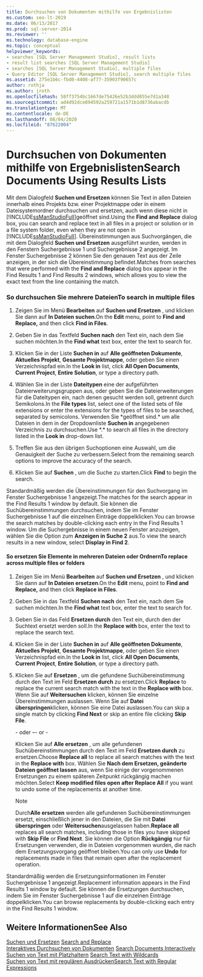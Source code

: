 ```yaml
---
title: Durchsuchen von Dokumenten mithilfe von Ergebnislisten
ms.custom: seo-lt-2019
ms.date: 06/13/2017
ms.prod: sql-server-2014
ms.reviewer: ''
ms.technology: database-engine
ms.topic: conceptual
helpviewer_keywords:
- searches [SQL Server Management Studio], result lists
- result list searches [SQL Server Management Studio]
- searches [SQL Server Management Studio], multiple files
- Query Editor [SQL Server Management Studio], search multiple files
ms.assetid: 275e1b6c-fbd0-4408-af77-35903f90657c
author: rothja
ms.author: jroth
ms.openlocfilehash: 58ff3754bc1667de75426e52b3ddd855e7d1a348
ms.sourcegitcommit: ad4d92dce894592a259721a1571b1d8736abacdb
ms.translationtype: MT
ms.contentlocale: de-DE
ms.lasthandoff: 08/04/2020
ms.locfileid: "87622004"
---
```

# <a name="search-documents-using-results-lists"></a><span data-ttu-id="9ad3e-102">Durchsuchen von Dokumenten mithilfe von Ergebnislisten</span><span class="sxs-lookup"><span data-stu-id="9ad3e-102">Search Documents Using Results Lists</span></span>
  <span data-ttu-id="9ad3e-103">Mit dem Dialogfeld **Suchen und Ersetzen** können Sie Text in allen Dateien innerhalb eines Projekts bzw. einer Projektmappe oder in einem Dateisystemordner durchsuchen und ersetzen, auch wenn diese nicht in [!INCLUDE[ssManStudioFull](../../includes/ssmanstudiofull-md.md)]geöffnet sind.</span><span class="sxs-lookup"><span data-stu-id="9ad3e-103">Using the **Find and Replace** dialog box, you can search and replace text in all files in a project or solution or in a file system folder, even when they are not open in [!INCLUDE[ssManStudioFull](../../includes/ssmanstudiofull-md.md)].</span></span> <span data-ttu-id="9ad3e-104">Übereinstimmungen aus Suchvorgängen, die mit dem Dialogfeld **Suchen und Ersetzen** ausgeführt wurden, werden in den Fenstern Suchergebnisse 1 und Suchergebnisse 2 angezeigt. Im Fenster Suchergebnisse 2 können Sie den genauen Text aus der Zeile anzeigen, in der sich die Übereinstimmung befindet.</span><span class="sxs-lookup"><span data-stu-id="9ad3e-104">Matches from searches that were performed with the **Find and Replace** dialog box appear in the Find Results 1 and Find Results 2 windows, which allows you to view the exact text from the line containing the match.</span></span>  
  
### <a name="to-search-in-multiple-files"></a><span data-ttu-id="9ad3e-105">So durchsuchen Sie mehrere Dateien</span><span class="sxs-lookup"><span data-stu-id="9ad3e-105">To search in multiple files</span></span>  
  
1.  <span data-ttu-id="9ad3e-106">Zeigen Sie im Menü **Bearbeiten** auf **Suchen und Ersetzen** , und klicken Sie dann auf **In Dateien suchen**.</span><span class="sxs-lookup"><span data-stu-id="9ad3e-106">On the **Edit** menu, point to **Find and Replace,** and then click **Find in Files**.</span></span>  
  
2.  <span data-ttu-id="9ad3e-107">Geben Sie in das Textfeld **Suchen nach** den Text ein, nach dem Sie suchen möchten.</span><span class="sxs-lookup"><span data-stu-id="9ad3e-107">In the **Find what** text box, enter the text to search for.</span></span>  
  
3.  <span data-ttu-id="9ad3e-108">Klicken Sie in der Liste **Suchen in** auf **Alle geöffneten Dokumente**, **Aktuelles Projekt**, **Gesamte Projektmappe**, oder geben Sie einen Verzeichnispfad ein.</span><span class="sxs-lookup"><span data-stu-id="9ad3e-108">In the **Look in** list, click **All Open Documents**, **Current Project**, **Entire Solution**, or type a directory path.</span></span>  
  
4.  <span data-ttu-id="9ad3e-109">Wählen Sie in der Liste **Dateitypen** eine der aufgeführten Dateierweiterungsgruppen aus, oder geben Sie die Dateierweiterungen für die Dateitypen ein, nach denen gesucht werden soll, getrennt durch Semikolons.</span><span class="sxs-lookup"><span data-stu-id="9ad3e-109">In the **File types** list, select one of the listed sets of file extensions or enter the extensions for the types of files to be searched, separated by semicolons.</span></span> <span data-ttu-id="9ad3e-110">Verwenden Sie \*geöffnet sind.\* um alle Dateien in dem in der Dropdownliste **Suchen in** angegebenen Verzeichnis zu durchsuchen.</span><span class="sxs-lookup"><span data-stu-id="9ad3e-110">Use \*.\* to search all files in the directory listed in the **Look in** drop-down list.</span></span>  
  
5.  <span data-ttu-id="9ad3e-111">Treffen Sie aus den übrigen Suchoptionen eine Auswahl, um die Genauigkeit der Suche zu verbessern.</span><span class="sxs-lookup"><span data-stu-id="9ad3e-111">Select from the remaining search options to improve the accuracy of the search.</span></span>  
  
6.  <span data-ttu-id="9ad3e-112">Klicken Sie auf **Suchen** , um die Suche zu starten.</span><span class="sxs-lookup"><span data-stu-id="9ad3e-112">Click **Find** to begin the search.</span></span>  
  
 <span data-ttu-id="9ad3e-113">Standardmäßig werden die Übereinstimmungen für den Suchvorgang im Fenster Suchergebnisse 1 angezeigt.</span><span class="sxs-lookup"><span data-stu-id="9ad3e-113">The matches for the search appear in the Find Results 1 window by default.</span></span> <span data-ttu-id="9ad3e-114">Sie können die Suchübereinstimmungen durchsuchen, indem Sie im Fenster Suchergebnisse 1 auf die einzelnen Einträge doppelklicken.</span><span class="sxs-lookup"><span data-stu-id="9ad3e-114">You can browse the search matches by double-clicking each entry in the Find Results 1 window.</span></span> <span data-ttu-id="9ad3e-115">Um die Suchergebnisse in einem neuen Fenster anzuzeigen, wählen Sie die Option zum **Anzeigen in Suche 2** aus.</span><span class="sxs-lookup"><span data-stu-id="9ad3e-115">To view the search results in a new window, select **Display in Find 2**.</span></span>  
  
#### <a name="to-replace-across-multiple-files-or-folders"></a><span data-ttu-id="9ad3e-116">So ersetzen Sie Elemente in mehreren Dateien oder Ordnern</span><span class="sxs-lookup"><span data-stu-id="9ad3e-116">To replace across multiple files or folders</span></span>  
  
1.  <span data-ttu-id="9ad3e-117">Zeigen Sie im Menü **Bearbeiten** auf **Suchen und Ersetzen** , und klicken Sie dann auf **In Dateien ersetzen**.</span><span class="sxs-lookup"><span data-stu-id="9ad3e-117">On the **Edit** menu, point to **Find and Replace,** and then click **Replace in Files**.</span></span>  
  
2.  <span data-ttu-id="9ad3e-118">Geben Sie in das Textfeld **Suchen nach** den Text ein, nach dem Sie suchen möchten.</span><span class="sxs-lookup"><span data-stu-id="9ad3e-118">In the **Find what** text box, enter the text to search for.</span></span>  
  
3.  <span data-ttu-id="9ad3e-119">Geben Sie in das Feld **Ersetzen durch** den Text ein, durch den der Suchtext ersetzt werden soll.</span><span class="sxs-lookup"><span data-stu-id="9ad3e-119">In the **Replace with** box, enter the text to replace the search text.</span></span>  
  
4.  <span data-ttu-id="9ad3e-120">Klicken Sie in der Liste **Suchen in** auf **Alle geöffneten Dokumente**, **Aktuelles Projekt**, **Gesamte Projektmappe**, oder geben Sie einen Verzeichnispfad ein.</span><span class="sxs-lookup"><span data-stu-id="9ad3e-120">In the **Look in** list, click **All Open Documents**, **Current Project**, **Entire Solution**, or type a directory path.</span></span>  
  
5.  <span data-ttu-id="9ad3e-121">Klicken Sie auf **Ersetzen** , um die gefundene Suchübereinstimmung durch den Text im Feld **Ersetzen durch** zu ersetzen.</span><span class="sxs-lookup"><span data-stu-id="9ad3e-121">Click **Replace** to replace the current search match with the text in the **Replace with** box.</span></span> <span data-ttu-id="9ad3e-122">Wenn Sie auf **Weitersuchen** klicken, können Sie einzelne Übereinstimmungen auslassen. Wenn Sie auf **Datei überspringen**klicken, können Sie eine Datei auslassen.</span><span class="sxs-lookup"><span data-stu-id="9ad3e-122">You can skip a single match by clicking **Find Next** or skip an entire file clicking **Skip File**.</span></span>  
  
     <span data-ttu-id="9ad3e-123">\- oder –</span><span class="sxs-lookup"><span data-stu-id="9ad3e-123">\- or -</span></span>  
  
     <span data-ttu-id="9ad3e-124">Klicken Sie auf **Alle ersetzen** , um alle gefundenen Suchübereinstimmungen durch den Text im Feld **Ersetzen durch** zu ersetzen.</span><span class="sxs-lookup"><span data-stu-id="9ad3e-124">Choose **Replace all** to replace all search matches with the text in the **Replace with** box.</span></span> <span data-ttu-id="9ad3e-125">Wählen Sie **Nach dem Ersetzen, geänderte Dateien geöffnet lassen** aus, wenn Sie einige der vorgenommenen Ersetzungen zu einem späteren Zeitpunkt rückgängig machen möchten.</span><span class="sxs-lookup"><span data-stu-id="9ad3e-125">Select **Keep modified files open after Replace All** if you want to undo some of the replacements at another time.</span></span>  
  
    > [!NOTE]  
    >  <span data-ttu-id="9ad3e-126">Durch**Alle ersetzen** werden alle gefundenen Suchübereinstimmungen ersetzt, einschließlich jener in den Dateien, die Sie mit **Datei überspringen** oder **Weitersuchen**ausgelassen haben.</span><span class="sxs-lookup"><span data-stu-id="9ad3e-126">**Replace all** replaces all search matches, including those in files you have skipped with **Skip File** or **Find Next**.</span></span> <span data-ttu-id="9ad3e-127">Sie können die Option **Rückgängig** nur für Ersetzungen verwenden, die in Dateien vorgenommen wurden, die nach dem Ersetzungsvorgang geöffnet bleiben.</span><span class="sxs-lookup"><span data-stu-id="9ad3e-127">You can only use **Undo** for replacements made in files that remain open after the replacement operation.</span></span>  
  
 <span data-ttu-id="9ad3e-128">Standardmäßig werden die Ersetzungsinformationen im Fenster Suchergebnisse 1 angezeigt.</span><span class="sxs-lookup"><span data-stu-id="9ad3e-128">Replacement information appears in the Find Results 1 window by default.</span></span> <span data-ttu-id="9ad3e-129">Sie können die Ersetzungen durchsuchen, indem Sie im Fenster Suchergebnisse 1 auf die einzelnen Einträge doppelklicken.</span><span class="sxs-lookup"><span data-stu-id="9ad3e-129">You can browse replacements by double-clicking each entry in the Find Results 1 window.</span></span>  
  
## <a name="see-also"></a><span data-ttu-id="9ad3e-130">Weitere Informationen</span><span class="sxs-lookup"><span data-stu-id="9ad3e-130">See Also</span></span>  
 <span data-ttu-id="9ad3e-131">[Suchen und Ersetzen](search-and-replace.md) </span><span class="sxs-lookup"><span data-stu-id="9ad3e-131">[Search and Replace](search-and-replace.md) </span></span>  
 <span data-ttu-id="9ad3e-132">[Interaktives Durchsuchen von Dokumenten](search-documents-interactively.md) </span><span class="sxs-lookup"><span data-stu-id="9ad3e-132">[Search Documents Interactively](search-documents-interactively.md) </span></span>  
 <span data-ttu-id="9ad3e-133">[Suchen von Text mit Platzhaltern](search-text-with-wildcards.md) </span><span class="sxs-lookup"><span data-stu-id="9ad3e-133">[Search Text with Wildcards](search-text-with-wildcards.md) </span></span>  
 [<span data-ttu-id="9ad3e-134">Suchen von Text mit regulären Ausdrücken</span><span class="sxs-lookup"><span data-stu-id="9ad3e-134">Search Text with Regular Expressions</span></span>](search-text-with-regular-expressions.md)  
  
  
